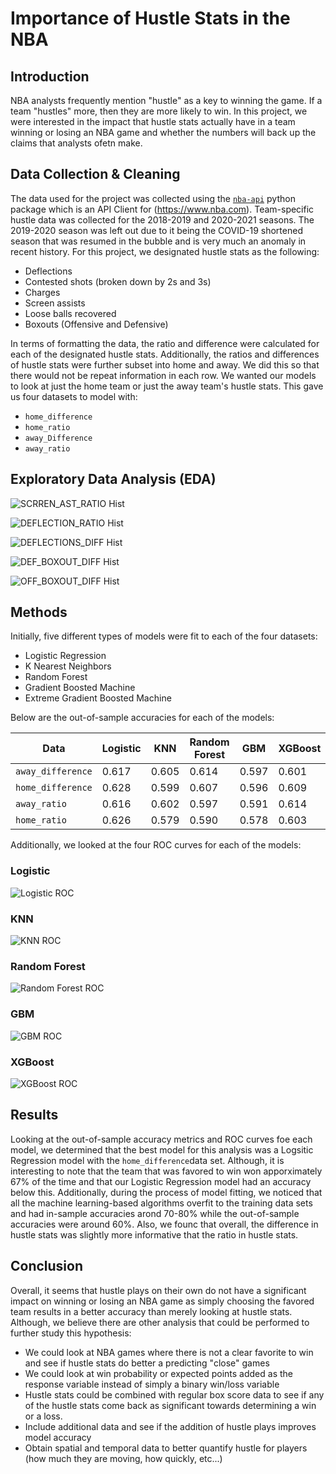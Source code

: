 # Importance of Hustle Stats in the NBA

## Introduction

NBA analysts frequently mention "hustle" as a key to winning the game. If a team "hustles" more, then they are more likely to win. In this project, we were interested in the impact that hustle stats actually have in a team winning or losing an NBA game and whether the numbers will back up the claims that analysts ofetn make.

## Data Collection & Cleaning

The data used for the project was collected using the [`nba-api`](https://pypi.org/project/nba-api/) python package which is an API Client for (https://www.nba.com). Team-specific hustle data was collected for the 2018-2019 and 2020-2021 seasons. The 2019-2020 season was left out due to it being the COVID-19 shortened season that was resumed in the bubble and is very much an anomaly in recent history. For this project, we designated hustle stats as the following:
- Deflections
- Contested shots (broken down by 2s and 3s)
- Charges
- Screen assists
- Loose balls recovered 
- Boxouts (Offensive and Defensive)

In terms of formatting the data, the ratio and difference were calculated for each of the designated hustle stats. Additionally, the ratios and differences of hustle stats were further subset into home and away. We did this so that there would not be repeat information in each row. We wanted our models to look at just the home team or just the away team's hustle stats. This gave us four datasets to model with: 
- `home_difference`
- `home_ratio`
- `away_Difference`
- `away_ratio`

## Exploratory Data Analysis (EDA)

![SCRREN_AST_RATIO Hist](https://github.com/dteuscher1/Project426/blob/main/PNGs/SCREEN_AST_RATIO%20Hist.png)

![DEFLECTION_RATIO Hist](https://github.com/dteuscher1/Project426/blob/main/PNGs/DEFLECTION_RATIO%20Hist.png)

![DEFLECTIONS_DIFF Hist](https://github.com/dteuscher1/Project426/blob/main/PNGs/DEFLECTIONS_DIFF%20Hist.png)

![DEF_BOXOUT_DIFF Hist](https://github.com/dteuscher1/Project426/blob/main/PNGs/DEF_BOXOUT_DIFF%20Hist.png)

![OFF_BOXOUT_DIFF Hist](https://github.com/dteuscher1/Project426/blob/main/PNGs/OFF_BOXOUT_DIFF%20Hist.png)

## Methods

Initially, five different types of models were fit to each of the four datasets:
- Logistic Regression
- K Nearest Neighbors
- Random Forest
- Gradient Boosted Machine
- Extreme Gradient Boosted Machine

Below are the out-of-sample accuracies for each of the models:

| Data | Logistic | KNN | Random Forest | GBM | XGBoost |
| ----------- | ----------- |----------- |----------- |----------- |----------- |
| `away_difference` | 0.617 | 0.605 | 0.614 | 0.597 | 0.601 |
| `home_difference` | 0.628 | 0.599 | 0.607 | 0.596 | 0.609 |
| `away_ratio` | 0.616 | 0.602 | 0.597 | 0.591 | 0.614 |
| `home_ratio` | 0.626 | 0.579 | 0.590 | 0.578 | 0.603 

Additionally, we looked at the four ROC curves for each of the models:

### Logistic

![Logistic ROC](https://github.com/dteuscher1/Project426/blob/main/PNGs/Logistic%20ROC.png)

### KNN

![KNN ROC](https://github.com/dteuscher1/Project426/blob/main/PNGs/KNN%20ROC.png)

### Random Forest

![Random Forest ROC](https://github.com/dteuscher1/Project426/blob/main/PNGs/Random%20Forest%20ROC.png)

### GBM

![GBM ROC](https://github.com/dteuscher1/Project426/blob/main/PNGs/GBM%20ROC.png)

### XGBoost

![XGBoost ROC](https://github.com/dteuscher1/Project426/blob/main/PNGs/XGBoost%20ROC.png)

## Results

Looking at the out-of-sample accuracy metrics and ROC curves foe each model, we determined that the best model for this analysis was a Logsitic Regression model with the `home_difference`data set. Although, it is interesting to note that the team that was favored to win won apporximately 67% of the time and that our Logistic Regression model had an accuracy below this. Additionally, during the process of model fitting, we noticed that all the machine learning-based algorithms overfit to the training data sets and had in-sample accuracies arond 70-80% while the out-of-sample accuracies were around 60%. Also, we founc that overall, the difference in hustle stats was slightly more informative that the ratio in hustle stats.

## Conclusion

Overall, it seems that hustle plays on their own do not have a significant impact on winning or losing an NBA game as simply choosing the favored team results in a better accuracy than merely looking at hustle stats. Although, we believe there are other analysis that could be performed to further study this hypothesis:
- We could look at NBA games where there is not a clear favorite to win and see if hustle stats do better a predicting "close" games
- We could look at win probability or expected points added as the response variable instead of simply a binary win/loss variable
- Hustle stats could be combined with regular box score data to see if any of the hustle stats come back as significant towards determining a win or a loss.
- Include additional data and see if the addition of hustle plays improves model accuracy
- Obtain spatial and temporal data to better quantify hustle for players (how much they are moving, how quickly, etc...)
